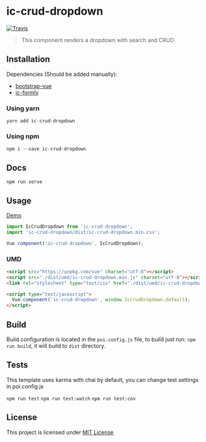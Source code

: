 # ic-crud-dropdown
[![Travis](https://img.shields.io/travis/InCuca/ic-crud-dropdown/master.svg)](https://travis-ci.org/InCuca/ic-crud-dropdown/branches)

> This component renders a dropdown with search and CRUD

## Installation

Dependencies (Should be added manually):
- [bootstrap-vue](https://bootstrap-vue.js.org/)
- [ic-formly](https://github.com/InCuca/ic-formly)

### Using yarn

`yarn add ic-crud-dropdown`

### Using npm

`npm i --save ic-crud-dropdown`

## Docs

`npm run serve`

## Usage

[Demo](https://jsfiddle.net/kwb27zL6/)

```js
import IcCrudDropdown from 'ic-crud-dropdown';
import 'ic-crud-dropdown/dist/ic-crud-dropdown.min.css';

Vue.component('ic-crud-dropdown', IcCrudDropdown);
```

### UMD

```html
<script src="https://unpkg.com/vue" charset="utf-8"></script>
<script src="./dist/umd/ic-crud-dropdown.min.js" charset="utf-8"></script>
<link rel="stylesheet" type="text/css" href="./dist/umd/ic-crud-dropdown.min.css">

<script type="text/javascript">
  Vue.component('ic-crud-dropdown', window.IcCrudDropdown.default);
</script>
```

## Build

Build configuration is located in the `poi.config.js` file, to build just run: `npm run build`, it will build to `dist` directory.

## Tests

This template uses karma with chai by default, you can change test settings in poi.config.js

`npm run test`
`npm run test:watch`
`npm run test:cov`

## License

This project is licensed under [MIT License](http://en.wikipedia.org/wiki/MIT_License)
